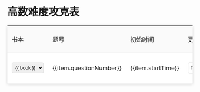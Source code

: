# 高数难度攻克表

<div id="app" class="table-container">
        <table>
            <thead>
                <tr>
                    <th>书本</th>
                    <th>题号</th>
                    <th>初始时间</th>
                    <th>更新时间</th>
                    <th>间隔</th>
                    <th>复习进度</th>
                </tr>
            </thead>
            <tbody>
                <tr v-for="(item, index) in tableData" :key="index">
                    <td>
                        <select v-model="item.book">
                            <option v-for="book in books" :key="book" :value="book">{{ book }}</option>
                        </select>
                    </td>
                    <td>{{item.questionNumber}}</td>
                    <td>{{item.startTime}}</td>
                    <td><input type="date" v-model="item.updateTime" @change="updateInterval(item)"></td>
                    <td class="interval">{{  calculateInterval(item.updateTime) }}</td>
                    <td>
                        <div class="checkbox-group">
                            <label v-for="n in progeress" :key="n">
                                <input type="checkbox" v-model="item.progress" :value="n">{{ n }}
                            </label>
                        </div>
                    </td>
                </tr>
            </tbody>
        </table>
    </div>


<script setup>

    import { ref, reactive } from 'vue';

    const books = ref(['讲义', '1800']);
    const progeress = ref(['理解','1天','7天','14天','15天','30天']); 
    const tableData = reactive([
        {   
            book: '讲义',
            questionNumber: '4-(3,注)',
            startTime: '2024-07-21',
            updateTime: '',
            progress: []
        }
    ]);
    
     function calculateInterval(updateTime) {
            if (updateTime) {
                const updateDate = new Date(updateTime);
                const now = new Date();
                // Set the time part of both dates to zero for accurate comparison
                updateDate.setHours(0, 0, 0, 0);
                now.setHours(0, 0, 0, 0);
                const diffTime = now - updateDate;
                const diffDays = Math.floor(diffTime / (1000 * 60 * 60 * 24));
                return `${diffDays}天`;
            } else {
                return "0天";
            }
        }

        function updateInterval(item) {
            // Force Vue to re-render the interval column
            item.updateTime = new Date(item.updateTime).toISOString().split('T')[0];
        }

</script>

<style>
 .table-container {
            background-color: #fff;
            border-radius: 4px;
            box-shadow: 0 2px 8px rgba(0, 0, 0, 0.15);
        }
table {
    width: 100%;
    border-collapse: collapse;
}
th, td {
    padding: 12px;
    text-align: left;
    border-bottom: 1px solid #f0f0f0;
}
th {
    background-color: #fafafa;
    font-weight: 500;
}
tr:hover {
    background-color: #f5f5f5;
}
select, input[type="text"], input[type="date"] {
    padding: 5px;
    border: 1px solid #d9d9d9;
    border-radius: 4px;
}
.interval {
    color: #1890ff;
    font-weight: bold;
}
.checkbox-group {
    display: flex;
    gap: 5px;
}
.checkbox-group label {
    display: flex;
    align-items: center;
}
.checkbox-group input[type="checkbox"] {
    margin-right: 5px;
}
</style>

